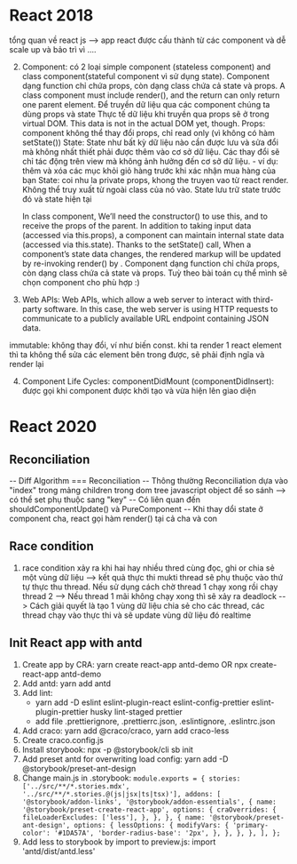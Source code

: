 # React 2018
tổng quan về react js --> app react được cấu thành từ các component và dễ scale up và bảo trì vì ....

2. Component: có 2 loại simple component (stateless component) and class component(stateful component vì sử dụng state). Component dạng function chỉ chứa props, còn dạng class chứa cả state và props.
	A class component must include render(), and the return can only return one parent element.
	Để truyền dữ liệu qua các component chúng ta dùng props và state
		Thực tế dữ liệu khi truyền qua props sẽ ở trong virtual DOM. This data is not in the actual DOM yet, though.
		Props: component không thể thay đổi props, chỉ read only (vì không có hàm setState())
		State: State như bất kỳ dữ liệu nào cần được lưu và  sửa đổi mà không nhất thiết phải được thêm vào cơ sở dữ liệu. Các thay đổi sẽ chỉ tác động trên view mà không ảnh hưởng đến cơ sở dữ liệu.
			- ví dụ: thêm và xóa các mục khỏi giỏ hàng trước khi xác nhận mua hàng của bạn
		State: coi nhu la private props, khong the truyen vao từ react render. Không thể truy xuất từ ngoài class của nó vào. State lưu trữ state trước đó và state hiện tại
	
	In class component, We’ll need the constructor() to use this, and to receive the props of the parent.
	In addition to taking input data (accessed via this.props), a component can maintain internal state data (accessed via this.state). Thanks to the setState() call, When a component’s state data changes, the rendered markup will be updated by re-invoking render() by .
	Component dạng function chỉ chứa props, còn dạng class chứa cả state và props. Tuỳ theo bài toán cụ thể mình sẽ chọn component cho phù hợp :)

3. Web APIs: 
	Web APIs, which allow a web server to interact with third-party software. 
In this case, the web server is using HTTP requests to communicate to a publicly available URL endpoint containing JSON data.

immutable: không thay đổi, ví như biến const. khi ta render 1 react element thì ta không thể sửa các element bên trong được, sẽ phải định ngĩa và render lại

4. Component Life Cycles:
	componentDidMount (componentDidInsert): được gọi khi component được khởi tạo và vừa hiện lên giao diện
		
# React 2020
## Reconciliation
-- Diff Algorithm === Reconciliation
-- Thông thường Reconciliation dựa vào "index" trong mảng children trong dom tree javascript object để so sánh --> có thể set phụ thuộc sang "key" -- Có liên quan đến shouldComponentUpdate() và PureComponent
-- Khi thay dổi state ở component cha, react gọi hàm render() tại cả cha và con
## Race condition
1. race condition xảy ra khi hai hay nhiều thred cùng đọc, ghi or chia sẻ một vùng dữ liệu 
--> kết quả thực thi mukti thread sẽ phụ thuộc vào thứ tự thực thu thread. Nếu sử dụng cách chờ thread 1 chạy xong rồi chạy thread 2 
--> Nếu thread 1 mãi không chạy xong thì sẽ xảy ra deadlock 
--> Cách giải quyết là tạo 1 vùng dữ liệu chia sẻ cho các thread, các thread chạy vào thực thi và sẽ update vùng dữ liệu đó realtime
## Init React app with antd
1. Create app by CRA: yarn create react-app antd-demo OR npx create-react-app antd-demo
2. Add antd: yarn add antd
3. Add lint: 
    - yarn add -D eslint eslint-plugin-react eslint-config-prettier eslint-plugin-prettier husky lint-staged prettier
    - add file .prettierignore, .prettierrc.json, .eslintignore, .eslintrc.json
3. Add craco: yarn add @craco/craco, yarn add craco-less
4. Create craco.config.js
5. Install storybook: npx -p @storybook/cli sb init
6. Add preset antd for overwriting load config: yarn add -D @storybook/preset-ant-design
7. Change main.js in .storybook: 
      `
      module.exports = {
        stories: ['../src/**/*.stories.mdx', '../src/**/*.stories.@(js|jsx|ts|tsx)'],
        addons: [
          '@storybook/addon-links',
          '@storybook/addon-essentials',
          {
            name: '@storybook/preset-create-react-app',
            options: {
              craOverrides: {
                fileLoaderExcludes: ['less'],
              },
            },
          },
          {
            name: '@storybook/preset-ant-design',
            options: {
              lessOptions: {
                modifyVars: {
                  'primary-color': '#1DA57A',
                  'border-radius-base': '2px',
                },
              },
            },
          },
        ],
      };
      `
8. Add less to storybook by import to preview.js: import 'antd/dist/antd.less'
